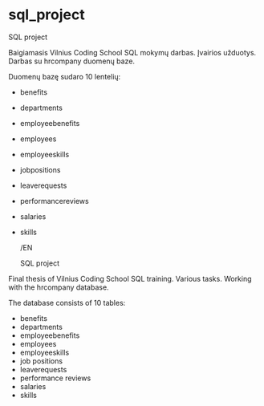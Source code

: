 # sql_project
SQL project

Baigiamasis Vilnius Coding School SQL mokymų darbas. 
Įvairios užduotys. Darbas su hrcompany duomenų baze. 

Duomenų bazę sudaro 10 lentelių:
 - benefits
 - departments
 - employeebenefits
 - employees
 - employeeskills
 - jobpositions
 - leaverequests
 - performancereviews
 - salaries
 - skills

   /EN

   SQL project

Final thesis of Vilnius Coding School SQL training. 
Various tasks. Working with the hrcompany database. 

The database consists of 10 tables:
 - benefits
 - departments
 - employeebenefits
 - employees
 - employeeskills
 - job positions
 - leaverequests
 - performance reviews
 - salaries
 - skills
